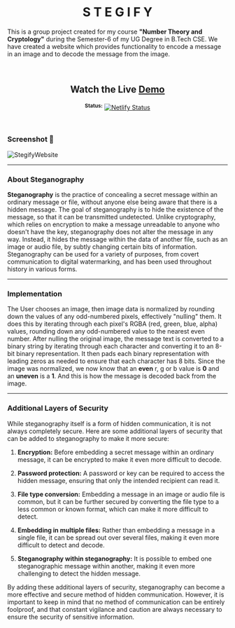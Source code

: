 <div align="center"> 
  <h1>S T E G I F Y</h1>
</div>
  
This is a group project created for my course **"Number Theory and Cryptology"** during the Semester-6 of my UG Degree in B.Tech CSE.
We have created a website which provides functionality to encode a message in an image and to decode the message from the image.

<br>

<div align="center"> 

## Watch the Live [Demo](https://stegify.netlify.app/)  
<sup>**Status:**</sup>  [![Netlify Status](https://api.netlify.com/api/v1/badges/1a237f2f-9601-4cf7-a1f7-baf667d32663/deploy-status)](https://app.netlify.com/sites/stegify/deploys)
</div> 

<br>


### Screenshot 📸
![StegifyWebsite](https://user-images.githubusercontent.com/99413629/224557892-ac0d4e9a-3ee0-4584-baec-2cb3e95015ed.png)
<hr>


### About Steganography 
**Steganography** is the practice of concealing a secret message within an ordinary message or file, without anyone else being aware that there is a hidden message. The goal of steganography is to hide the existence of the message, so that it can be transmitted undetected. Unlike cryptography, which relies on encryption to make a message unreadable to anyone who doesn't have the key, steganography does not alter the message in any way. Instead, it hides the message within the data of another file, such as an image or audio file, by subtly changing certain bits of information. Steganography can be used for a variety of purposes, from covert communication to digital watermarking, and has been used throughout history in various forms.
<hr>


### Implementation 
The User chooses an image, then image data is normalized by rounding down the values of any odd-numbered pixels, effectively "nulling" them. It does this by iterating through each pixel's RGBA (red, green, blue, alpha) values, rounding down any odd-numbered value to the nearest even number.
After nulling the original image, the message text is converted to a binary string by iterating through each character and converting it to an 8-bit binary representation. It then pads each binary representation with leading zeros as needed to ensure that each character has 8 bits.
Since the image was normalized, we now know that an **even** r, g or b value is **0** and an **uneven** is a **1**. And this is how the
 message is decoded back from the image.
<hr>

### Additional Layers of Security
While steganography itself is a form of hidden communication, it is not always completely secure. Here are some additional layers of security that can be added to steganography to make it more secure:

1. **Encryption:** Before embedding a secret message within an ordinary message, it can be encrypted to make it even more difficult to decode.

2. **Password protection:** A password or key can be required to access the hidden message, ensuring that only the intended recipient can read it.

3. **File type conversion:** Embedding a message in an image or audio file is common, but it can be further secured by converting the file type to a less common or known format, which can make it more difficult to detect.

4. **Embedding in multiple files:** Rather than embedding a message in a single file, it can be spread out over several files, making it even more difficult to detect and decode.

5. **Steganography within steganography:** It is possible to embed one steganographic message within another, making it even more challenging to detect the hidden message.

By adding these additional layers of security, steganography can become a more effective and secure method of hidden communication. However, it is important to keep in mind that no method of communication can be entirely foolproof, and that constant vigilance and caution are always necessary to ensure the security of sensitive information.

